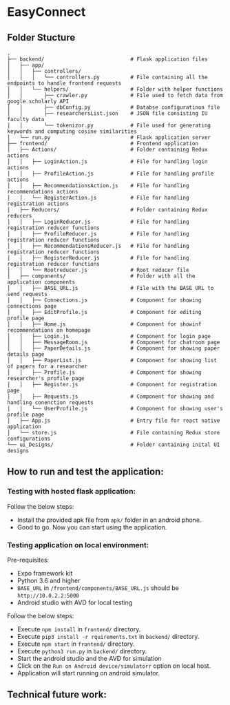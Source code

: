 # EasyConnect

## Folder Stucture

    .
    ├── backend/                            # Flask application files
    │   ├── app/
    │   │   ├── controllers/
    │   │   │   └── controllers.py          # File containing all the endpoints to handle frontend requests
    │   │   └── helpers/                    # Folder with helper functions
    │   │       ├── crawler.py              # File used to fetch data from google scholarly API
    │   │       ├── dbConfig.py             # Databse configuratinon file
    │   │       ├── researchersList.json    # JSON file consisting IU faculty data
    │   │       └── tokenizor.py            # File used for generating keywords and computing cosine similarities
    │   └── run.py                          # Flask application server
    ├── frontend/                           # Frontend application
    │   ├── Actions/                        # Folder containing Redux actions
    │   │   ├── LoginAction.js              # File for handling login actions
    │   │   ├── ProfileAction.js            # File for handling profile actions
    │   │   ├── RecommendationsAction.js    # File for handling recommendations actions
    │   │   └── RegisterAction.js           # File for handling registration actions
    │   ├── Reducers/                       # Folder containing Redux reducers
    │   │   ├── LoginReducer.js             # File for handling registration reducer functions
    │   │   ├── ProfileReducer.js           # File for handling registration reducer functions
    │   │   ├── RecommendationsReducer.js   # File for handling registration reducer functions
    │   │   ├── RegisterReducer.js          # File for handling registration reducer functions
    │   │   └── Rootreducer.js              # Root reducer file
    │   ├── components/                     # Folder with all the application components
    │   │   ├── BASE_URL.js                 # File with the BASE URL to send requests
    │   │   ├── Connections.js              # Component for showing connections page
    │   │   ├── EditProfile.js              # Component for editing profile page
    │   │   ├── Home.js                     # Component for showinf recommendations on homepage
    │   │   ├── Login.js                    # Component for login page
    │   │   ├── MessageRoom.js              # Component for chatroom page
    │   │   ├── PaperDetails.js             # Component for showing paper details page
    │   │   ├── PaperList.js                # Component for showing list of papers for a researcher
    │   │   ├── Profile.js                  # Component for showing researcher's profile page
    │   │   ├── Register.js                 # Component for registration page
    │   │   ├── Requests.js                 # Component for showing and handling conenction requests
    │   │   └── UserProfile.js              # Component for showing user's profile page
    │   ├── App.js                          # Entry file for react native application
    │   └── store.js                        # File containing Redux store configurations
    └── ui_Designs/                         # Folder containing inital UI designs

## How to run and test the application:

### Testing with hosted flask application:

Follow the below steps:

- Install the provided apk file from `apk/` folder in an android phone.
- Good to go. Now you can start using the application.

### Testing application on local environment:

Pre-requisites:

- Expo framework kit
- Python 3.6 and higher
- `BASE_URL` in `/frontend/components/BASE_URL.js` should be `http://10.0.2.2:5000`
- Android studio with AVD for local testing

Follow the below steps:

- Execute `npm install` in `frontend/` directory.
- Execute `pip3 install -r rquirements.txt` in `backend/` directory.
- Execute `npm start` in `frontend/` directory.
- Execute `python3 run.py` in `backend/` directory.
- Start the android studio and the AVD for simulation
- Click on the `Run on Android device/simulatorr` option on local host.
- Application will start running on android simulator.

## Technical future work:
